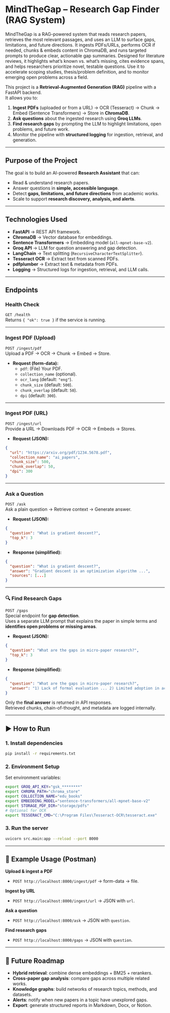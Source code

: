 # MindTheGap – Research Gap Finder (RAG System)

MindTheGap is a RAG-powered system that reads research papers, retrieves the most relevant passages, and uses an LLM to surface gaps, limitations, and future directions. It ingests PDFs/URLs, performs OCR if needed, chunks & embeds content in ChromaDB, and runs targeted prompts to produce clear, actionable gap summaries. Designed for literature reviews, it highlights what’s known vs. what’s missing, cites evidence spans, and helps researchers prioritize novel, testable questions. Use it to accelerate scoping studies, thesis/problem definition, and to monitor emerging open problems across a field.

This project is a **Retrieval-Augmented Generation (RAG)** pipeline with a FastAPI backend.  
It allows you to:

1. **Ingest PDFs** (uploaded or from a URL) → OCR (Tesseract) → Chunk → Embed (Sentence Transformers) → Store in **ChromaDB**.
2. **Ask questions** about the ingested research using **Groq LLMs**.
3. **Find research gaps** by prompting the LLM to highlight limitations, open problems, and future work.
4. Monitor the pipeline with **structured logging** for ingestion, retrieval, and generation.

---

## Purpose of the Project
The goal is to build an AI-powered **Research Assistant** that can:
- Read & understand research papers.
- Answer questions in **simple, accessible language**.
- Detect **gaps, limitations, and future directions** from academic works.
- Scale to support **research discovery, analysis, and alerts**.

---

## Technologies Used
- **FastAPI** → REST API framework.
- **ChromaDB** → Vector database for embeddings.
- **Sentence Transformers** → Embedding model (`all-mpnet-base-v2`).
- **Groq API** → LLM for question answering and gap detection.
- **LangChain** → Text splitting (`RecursiveCharacterTextSplitter`).
- **Tesseract OCR** → Extract text from scanned PDFs.
- **pdfplumber** → Extract text & metadata from PDFs.
- **Logging** → Structured logs for ingestion, retrieval, and LLM calls.

---

##  Endpoints

### Health Check
`GET /health`  
Returns `{ "ok": true }` if the service is running.

---

### Ingest PDF (Upload)
`POST /ingest/pdf`  
Upload a PDF → OCR → Chunk → Embed → Store.

- **Request (form-data):**
  - `pdf`: (File) Your PDF.
  - `collection_name` (optional).
  - `ocr_lang` (default: `"eng"`).
  - `chunk_size` (default: `500`).
  - `chunk_overlap` (default: `50`).
  - `dpi` (default: `300`).

---

### Ingest PDF (URL)
`POST /ingest/url`  
Provide a URL → Downloads PDF → OCR → Embeds → Stores.

- **Request (JSON):**
```json
{
  "url": "https://arxiv.org/pdf/1234.5678.pdf",
  "collection_name": "ai_papers",
  "chunk_size": 500,
  "chunk_overlap": 50,
  "dpi": 300
}
```

---

### Ask a Question
`POST /ask`  
Ask a plain question → Retrieve context → Generate answer.

- **Request (JSON):**
```json
{
  "question": "What is gradient descent?",
  "top_k": 3
}
```

- **Response (simplified):**
```json
{
  "question": "What is gradient descent?",
  "answer": "Gradient descent is an optimization algorithm ...",
  "sources": [...]
}
```

---

### 🔍 Find Research Gaps
`POST /gaps`  
Special endpoint for **gap detection**.  
Uses a separate LLM prompt that explains the paper in simple terms and **identifies open problems or missing areas**.

- **Request (JSON):**
```json
{
  "question": "What are the gaps in micro-paper research?",
  "top_k": 3
}
```

- **Response (simplified):**
```json
{
  "question": "What are the gaps in micro-paper research?",
  "answer": "1) Lack of formal evaluation ... 2) Limited adoption in academia ... 3) Unclear archival standards ..."
}
```

Only the **final answer** is returned in API responses.  
Retrieved chunks, chain-of-thought, and metadata are logged internally.

---

## ▶️ How to Run

### 1. Install dependencies
```bash
pip install -r requirements.txt
```

### 2. Environment Setup
Set environment variables:
```bash
export GROQ_API_KEY="gsk_********"
export CHROMA_PATH="chroma_store"
export COLLECTION_NAME="edu_books"
export EMBEDDING_MODEL="sentence-transformers/all-mpnet-base-v2"
export STORAGE_PDF_DIR="storage/pdfs"
# Optional for OCR
export TESSERACT_CMD="C:\Program Files\Tesseract-OCR\tesseract.exe"
```

### 3. Run the server
```bash
uvicorn src.main:app --reload --port 8000
```

---

## 🧪 Example Usage (Postman)

**Upload & ingest a PDF**  
- `POST http://localhost:8000/ingest/pdf` → form-data → file.

**Ingest by URL**  
- `POST http://localhost:8000/ingest/url` → JSON with `url`.

**Ask a question**  
- `POST http://localhost:8000/ask` → JSON with `question`.

**Find research gaps**  
- `POST http://localhost:8000/gaps` → JSON with `question`.

---

## 🔮 Future Roadmap
- **Hybrid retrieval**: combine dense embeddings + BM25 + rerankers.  
- **Cross-paper gap analysis**: compare gaps across multiple related works.  
- **Knowledge graphs**: build networks of research topics, methods, and datasets.  
- **Alerts**: notify when new papers in a topic have unexplored gaps.  
- **Export**: generate structured reports in Markdown, Docx, or Notion.
